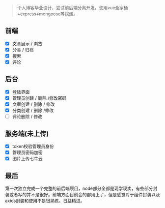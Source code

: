 > 个人博客毕业设计，尝试前后端分离开发。使用vue全家桶+express+mongoose等搭建。
## 前端

 - [x] 文章展示 / 浏览
 - [x] 分类 / 归档
 - [x] 搜索
 - [x] 评论
## 后台
 - [x] 登陆界面
 - [x] 管理员创建 / 删除 /修改密码
 - [x] 文章创建 / 删除 / 修改
 - [x] 分类创建 / 删除 /修改
 - [ ] 评论删除 / 修改
 
 ## 服务端(未上传)
 
 - [x] token校验管理员身份
 - [x] 管理员密码加密
 - [x] 图片上传七牛云

## 最后
第一次独立完成一个完整的前后端项目，node部分全都是现学现卖，有些部分封装或者写的并不是很好。前端方面目前会的都用上了，但是感觉对于组件封装以及axios封装和使用不是很熟练。日益精进。